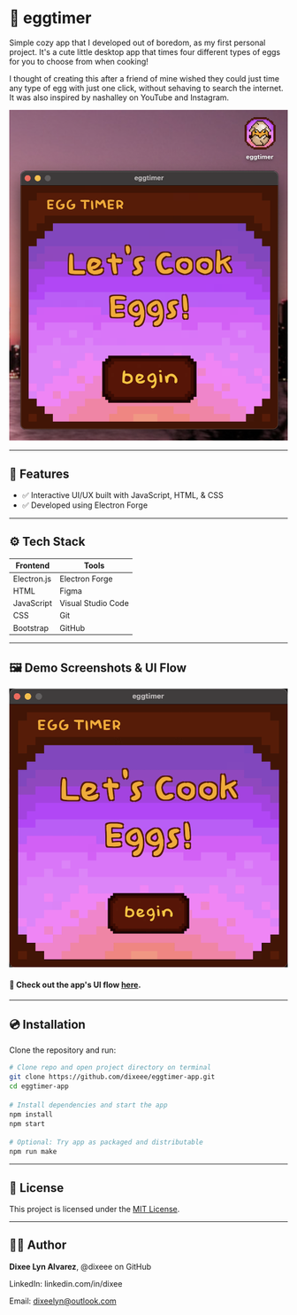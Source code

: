 # 🐣 eggtimer

Simple cozy app that I developed out of boredom, as my first personal project. It's a cute little desktop app that times four different types of eggs for you to choose from when cooking!

I thought of creating this after a friend of mine wished they could just time any type of egg with just one click, without sehaving to search the internet. It was also inspired by nashalley on YouTube and Instagram.

![screenshot](assets/eggtimer_screenshot.png)

---

## 🎀 Features

- ✅ Interactive UI/UX built with JavaScript, HTML, & CSS
- ✅ Developed using Electron Forge

---

## ⚙️ Tech Stack

| Frontend | Tools |
|----------|-------|
| Electron.js | Electron Forge |
| HTML | Figma |
| JavaScript | Visual Studio Code |
| CSS | Git |
| Bootstrap | GitHub |

---

## 🖼️ Demo Screenshots & UI Flow

![App Demo Screenshots](assets/eggtimer_demo.gif)

#### 🔗 Check out the app's UI flow [here](https://github.com/dixeee/eggtimer-app/blob/main/eggtimer-ui.jpg).

---

## 💿 Installation

Clone the repository and run:

```bash
# Clone repo and open project directory on terminal
git clone https://github.com/dixeee/eggtimer-app.git
cd eggtimer-app

# Install dependencies and start the app
npm install
npm start

# Optional: Try app as packaged and distributable
npm run make
```

---

## 🪪 License

This project is licensed under the [MIT License](https://github.com/dixeee/eggtimer-app/blob/main/LICENSE).

---

## 🧝‍♀️ Author

**Dixee Lyn Alvarez**, @dixeee on GitHub

LinkedIn: linkedin.com/in/dixee

Email: dixeelyn@outlook.com

